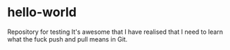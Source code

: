 # hello-world
Repository for testing
It's awesome that I have realised that I need to learn what the fuck push and pull means in Git.
